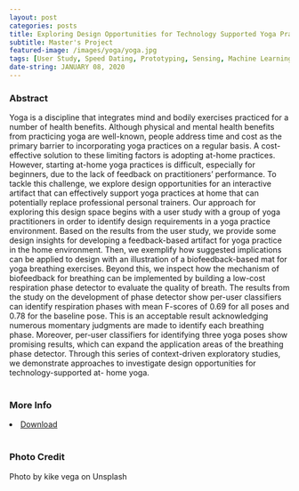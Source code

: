 ```yaml
---
layout: post
categories: posts
title: Exploring Design Opportunities for Technology Supported Yoga Practices at Home
subtitle: Master's Project
featured-image: /images/yoga/yoga.jpg
tags: [User Study, Speed Dating, Prototyping, Sensing, Machine Learning]
date-string: JANUARY 08, 2020
---
```


### Abstract
Yoga is a discipline that integrates mind and bodily exercises practiced for a number of health benefits. Although physical and mental health benefits from practicing yoga are well-known, people address time and cost as the primary barrier to incorporating yoga practices on a regular basis. A cost- effective solution to these limiting factors is adopting at-home practices. However, starting at-home yoga practices is difficult, especially for beginners, due to the lack of feedback on practitioners’ performance. To tackle this challenge, we explore design opportunities for an interactive artifact that can effectively support yoga practices at home that can potentially replace professional personal trainers. Our approach for exploring this design space begins with a user study with a group of yoga practitioners in order to identify design requirements in a yoga practice environment. Based on the results from the user study, we provide some design insights for developing a feedback-based artifact for yoga practice in the home environment. Then, we exemplify how suggested implications can be applied to design with an illustration of a biofeedback-based mat for yoga breathing exercises. Beyond this, we inspect how the mechanism of biofeedback for breathing can be implemented by building a low-cost respiration phase detector to evaluate the quality of breath. The results from the study on the development of phase detector show per-user classifiers can identify respiration phases with mean F-scores of 0.69 for all poses and 0.78 for the baseline pose. This is an acceptable result acknowledging numerous momentary judgments are made to identify each breathing phase. Moreover, per-user classifiers for identifying three yoga poses show promising results, which can expand the application areas of the breathing phase detector. Through this series of context-driven exploratory studies, we demonstrate approaches to investigate design opportunities for technology-supported at- home yoga.
<br>
<br>


### More Info
 <li> <a a href="{{ "/Hyunmi_CV_Jan2020.pdf" | absolute_url }}"> Download </a></li>
<br>


### Photo Credit
Photo by kike vega on Unsplash
